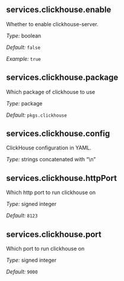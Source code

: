 

[comment]: # (Please add your documentation on top of this line)

## services\.clickhouse\.enable



Whether to enable clickhouse-server\.



*Type:*
boolean



*Default:*
` false `



*Example:*
` true `



## services\.clickhouse\.package



Which package of clickhouse to use



*Type:*
package



*Default:*
` pkgs.clickhouse `



## services\.clickhouse\.config

ClickHouse configuration in YAML\.



*Type:*
strings concatenated with “\\n”



## services\.clickhouse\.httpPort



Which http port to run clickhouse on



*Type:*
signed integer



*Default:*
` 8123 `



## services\.clickhouse\.port



Which port to run clickhouse on



*Type:*
signed integer



*Default:*
` 9000 `
